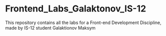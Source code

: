 # Frontend_Labs_Galaktonov_IS-12
This repository contains all the labs for a Front-end Development Discipline, made by IS-12 student Galaktionov Maksym

